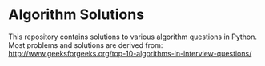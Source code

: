 # Algorithm Solutions
This repository contains solutions to various algorithm questions in Python.
Most problems and solutions are derived from: http://www.geeksforgeeks.org/top-10-algorithms-in-interview-questions/
